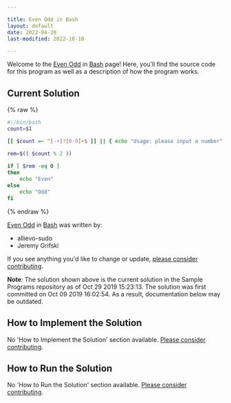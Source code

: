 ```yaml
---

title: Even Odd in Bash
layout: default
date: 2022-04-28
last-modified: 2022-10-10

---
```


Welcome to the [Even Odd](https://sampleprograms.io/projects/even-odd) in [Bash](https://sampleprograms.io/languages/bash) page! Here, you'll find the source code for this program as well as a description of how the program works.

## Current Solution

{% raw %}

```bash
#!/bin/bash
count=$1

[[ $count =~ ^[-+]?[0-9]+$ ]] || { echo "Usage: please input a number"; exit 1; }

rem=$(( $count % 2 ))
 
if [ $rem -eq 0 ]
then
    echo "Even"
else
    echo "Odd"
fi
```

{% endraw %}

[Even Odd](https://sampleprograms.io/projects/even-odd) in [Bash](https://sampleprograms.io/languages/bash) was written by:

- allievo-sudo
- Jeremy Grifski

If you see anything you'd like to change or update, [please consider contributing](https://github.com/TheRenegadeCoder/sample-programs).

**Note**: The solution shown above is the current solution in the Sample Programs repository as of Oct 29 2019 15:23:13. The solution was first committed on Oct 09 2019 16:02:54. As a result, documentation below may be outdated.

## How to Implement the Solution

No 'How to Implement the Solution' section available. [Please consider contributing](https://github.com/TheRenegadeCoder/sample-programs-website).

## How to Run the Solution

No 'How to Run the Solution' section available. [Please consider contributing](https://github.com/TheRenegadeCoder/sample-programs-website).